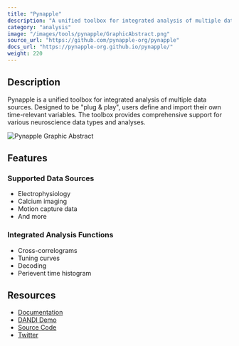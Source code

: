 ```yaml
---
title: "Pynapple"
description: "A unified toolbox for integrated analysis of multiple data sources, designed to be 'plug & play' with support for electrophysiology, calcium imaging, and motion capture data."
category: "analysis"
image: "/images/tools/pynapple/GraphicAbstract.png"
source_url: "https://github.com/pynapple-org/pynapple"
docs_url: "https://pynapple-org.github.io/pynapple/"
weight: 220
---
```


## Description

Pynapple is a unified toolbox for integrated analysis of multiple data sources. Designed to be "plug & play", users define and import their own time-relevant variables. The toolbox provides comprehensive support for various neuroscience data types and analyses.

![Pynapple Graphic Abstract](/images/tools/pynapple/GraphicAbstract.png)

## Features

### Supported Data Sources
- Electrophysiology
- Calcium imaging
- Motion capture data
- And more

### Integrated Analysis Functions
- Cross-correlograms
- Tuning curves
- Decoding
- Perievent time histogram

## Resources

- [Documentation](https://pynapple-org.github.io/pynapple/)
- [DANDI Demo](https://pynapple-org.github.io/pynapple/generated/gallery/tutorial_pynapple_dandi/)
- [Source Code](https://github.com/pynapple-org/pynapple)
- [Twitter](https://twitter.com/thepynapple)
